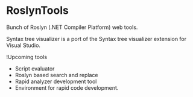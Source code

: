 RoslynTools
===========

Bunch of Roslyn (.NET Compiler Platform) web tools.

Syntax tree visualizer is a port of the Syntax tree visualizer extension for Visual Studio.

!Upcoming tools
 - Script evaluator
 - Roslyn based search and replace
 - Rapid analyzer development tool
 - Environment for rapid code development.
